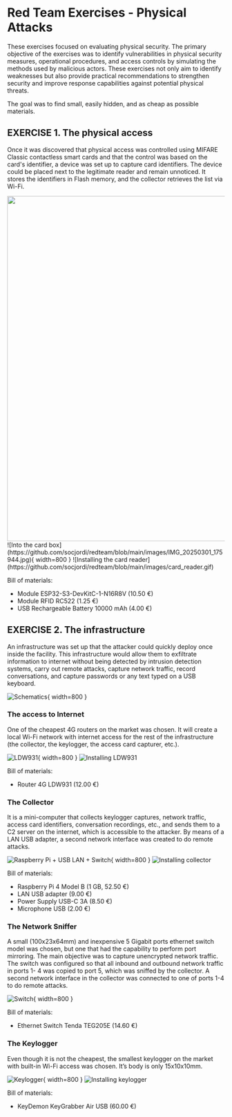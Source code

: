 # Red Team Exercises - Physical Attacks

These exercises focused on evaluating physical security. The primary objective of the exercises was to identify vulnerabilities in physical security measures, operational procedures, and access controls by simulating the methods used by malicious actors.
These exercises not only aim to identify weaknesses but also provide practical recommendations to strengthen security and improve response capabilities against potential physical threats.

The goal was to find small, easily hidden, and as cheap as possible materials.

## EXERCISE 1. The physical access

Once it was discovered that physical access was controlled using MIFARE Classic contactless smart cards and that the control was based on the card's identifier, a device was set up to capture card identifiers. The device could be placed next to the legitimate reader and remain unnoticed. It stores the identifiers in Flash memory, and the collector retrieves the list via Wi-Fi.

<img src="https://github.com/socjordi/redteam/blob/main/images/IMG_20250301_180230.jpg" width="800">
![Into the card box](https://github.com/socjordi/redteam/blob/main/images/IMG_20250301_175944.jpg){ width=800 }
![Installing the card reader](https://github.com/socjordi/redteam/blob/main/images/card_reader.gif)

Bill of materials:
- Module ESP32-S3-DevKitC-1-N16R8V (10.50 €)
- Module RFID RC522 (1.25 €)
- USB Rechargeable Battery 10000 mAh (4.00 €)

## EXERCISE 2. The infrastructure

An infrastructure was set up that the attacker could quickly deploy once inside the facility. This infrastructure would allow them to exfiltrate information to internet without being detected by intrusion detection systems, carry out remote attacks, capture network traffic, record conversations, and capture passwords or any text typed on a USB keyboard.

![Schematics](https://github.com/socjordi/redteam/blob/main/images/Esquema.png){ width=800 }

### The access to Internet

One of the cheapest 4G routers on the market was chosen. It will create a local Wi-Fi network with internet access for the rest of the infrastructure (the collector, the keylogger, the access card capturer, etc.).

![LDW931](https://github.com/socjordi/redteam/blob/main/images/IMG_20250301_181940.jpg){ width=800 }
![Installing LDW931](https://github.com/socjordi/redteam/blob/main/images/4g.gif)

Bill of materials:
- Router 4G LDW931 (12.00 €)

### The Collector

It is a mini-computer that collects keylogger captures, network traffic, access card identifiers, conversation recordings, etc., and sends them to a C2 server on the internet, which is accessible to the attacker. By means of a LAN USB adapter, a second network interface was created to do remote attacks.

![Raspberry Pi + USB LAN + Switch](https://github.com/socjordi/redteam/blob/main/images/IMG_20250301_182440.jpg){ width=800 }
![Installing collector](https://github.com/socjordi/redteam/blob/main/images/collector.gif)

Bill of materials:
- Raspberry Pi 4 Model B (1 GB, 52.50 €)
- LAN USB adapter (9.00 €)
- Power Supply USB-C 3A (8.50 €)
- Microphone USB (2.00 €)

### The Network Sniffer

A small (100x23x64mm) and inexpensive 5 Gigabit ports ethernet switch model was chosen, but one that had the capability to perform port mirroring. The main objective was to capture unencrypted network traffic. The switch was configured so that all inbound and outbound network traffic in ports 1- 4 was copied to port 5, which was sniffed by the collector. A second network interface in the collector was connected to one of ports 1-4 to do remote attacks.

![Switch](https://github.com/socjordi/redteam/blob/main/images/Switch.png){ width=800 }

Bill of materials:
- Ethernet Switch Tenda TEG205E (14.60 €)

### The Keylogger

Even though it is not the cheapest, the smallest keylogger on the market with built-in Wi-Fi access was chosen. It’s body is only 15x10x10mm.

![Keylogger](https://github.com/socjordi/redteam/blob/main/images/Keylogger.png){ width=800 }
![Installing keylogger](https://github.com/socjordi/redteam/blob/main/images/keylogger.gif)

Bill of materials:
- KeyDemon KeyGrabber Air USB (60.00 €)
